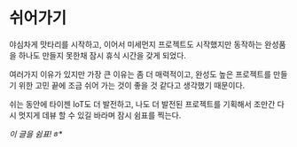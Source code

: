 # 쉬어가기

야심차게 맛타리를 시작하고, 이어서 미세먼지 프로젝트도 시작했지만 동작하는 완성품을 하나도 만들지 못한채 잠시 휴식 시간을 갖게 되었다.

여러가지 이유가 있지만 가장 큰 이유는 좀 더 매력적이고, 완성도 높은 프로젝트를 만들기 위한 고민 끝에 조금 쉬어 가는 것이 좋을 것 같다고 생각했기 때문이다.

쉬는 동안에 타이젠 IoT도 더 발전하고, 나도 더 발전된 프로젝트를 기획해서 조만간 다시 멋지게 데뷰 할 수 있길 바라며 잠시 쉼표를 찍는다.

*이 글을 쉼표!ㅎ**
